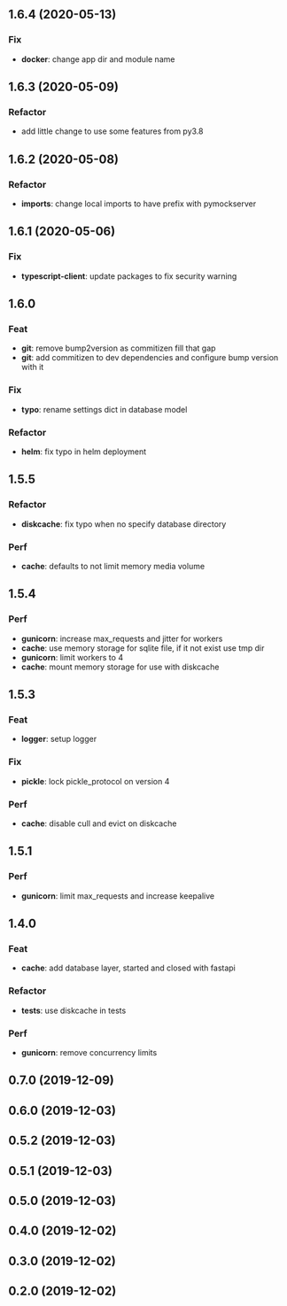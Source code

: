 




## 1.6.4 (2020-05-13)

### Fix

- **docker**: change app dir and module name

## 1.6.3 (2020-05-09)

### Refactor

- add little change to use some features from py3.8

## 1.6.2 (2020-05-08)

### Refactor

- **imports**: change local imports to have prefix with pymockserver

## 1.6.1 (2020-05-06)

### Fix

- **typescript-client**: update packages to fix security warning

## 1.6.0 

### Feat

- **git**: remove bump2version as commitizen fill that gap
- **git**: add commitizen to dev dependencies and configure bump version with it

### Fix

- **typo**: rename settings dict in database model

### Refactor

- **helm**: fix typo in helm deployment

## 1.5.5 

### Refactor

- **diskcache**: fix typo when no specify database directory

### Perf

- **cache**: defaults to not limit memory media volume

## 1.5.4 

### Perf

- **gunicorn**: increase max_requests and jitter for workers
- **cache**: use memory storage for sqlite file, if it not exist use tmp dir
- **gunicorn**: limit workers to 4
- **cache**: mount memory storage for use with diskcache

## 1.5.3 

### Feat

- **logger**: setup logger

### Fix

- **pickle**: lock pickle_protocol on version 4

### Perf

- **cache**: disable cull and evict on diskcache

## 1.5.1 

### Perf

- **gunicorn**: limit max_requests and increase keepalive

## 1.4.0 

### Feat

- **cache**: add database layer, started and closed with fastapi

### Refactor

- **tests**: use diskcache in tests

### Perf

- **gunicorn**: remove concurrency limits

## 0.7.0 (2019-12-09)

## 0.6.0 (2019-12-03)

## 0.5.2 (2019-12-03)

## 0.5.1 (2019-12-03)

## 0.5.0 (2019-12-03)

## 0.4.0 (2019-12-02)

## 0.3.0 (2019-12-02)

## 0.2.0 (2019-12-02)
